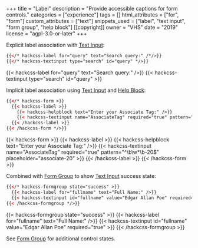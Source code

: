 +++
title = "Label"
description = "Provide accessible captions for form controls."
categories = ["experience"]
tags = []
html_attributes = ["for", "form"]
custom_attributes = ["text"]
snippets_used = ["label", "text input", "form group", "help block"]
[[copyright]]
  owner = "VHS"
  date = "2019"
  license = "agpl-3.0-or-later"
+++

Explicit label association with [Text Input](../text-input):

```html
{{</* hackcss-label for="query" text="Search query:" /*/>}}
{{</* hackcss-textinput type="search" id="query" */>}}
```

{{< hackcss-label for="query" text="Search query:" />}}
{{< hackcss-textinput type="search" id="query" >}}

Implicit label association using [Text Input](../text-input) and [Help Block](../help-block):

```html
{{</* hackcss-form >}}
  {{< hackcss-label >}}
    {{< hackcss-helpblock text="Enter your Associate Tag:" />}}
    {{< hackcss-textinput name="AssociateTag" required="true" pattern="^\b\w*\b-20$" placeholder="associate-20" >}}
  {{< /hackcss-label >}}
{{< /hackcss-form */>}}
```

{{< hackcss-form >}}
  {{< hackcss-label >}}
    {{< hackcss-helpblock text="Enter your Associate Tag:" />}}
    {{< hackcss-textinput name="AssociateTag" required="true" pattern="^\b\w*\b-20$" placeholder="associate-20" >}}
  {{< /hackcss-label >}}
{{< /hackcss-form >}}

Combined with [Form Group](../form-group) to show [Text Input](../text-input) success state:

```html
{{</* hackcss-formgroup state="success" >}}
  {{< hackcss-label for="fullname" text="Full Name:" />}}
  {{< hackcss-textinput id="fullname" value="Edgar Allan Poe" required="true" >}}
{{< /hackcss-formgroup */>}}
```

{{< hackcss-formgroup state="success" >}}
  {{< hackcss-label for="fullname" text="Full Name:" />}}
  {{< hackcss-textinput id="fullname" value="Edgar Allan Poe" required="true" >}}
{{< /hackcss-formgroup >}}

See [Form Group](../form-group) for additional control states.
